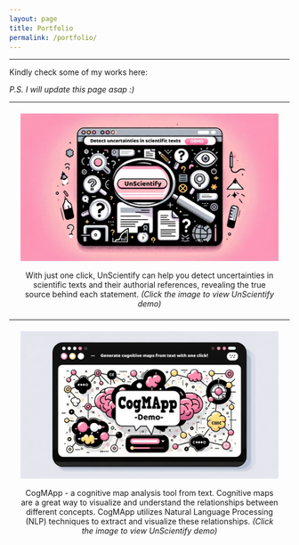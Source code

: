```yaml
---
layout: page
title: Portfolio
permalink: /portfolio/
---
```


***
Kindly check some of my works here:

_P.S. I will update this page asap :)_

***


<div style="text-align: center; margin: 20px;">
    <a href="https://bit.ly/unscientify-demo" title="Click to view UnScientify demo">
        <img src="../assets/images/unscientify.png" alt="UnScientify" style="width: 300; height: 300;">
    </a>
    <p>With just one click, UnScientify can help you detect uncertainties in scientific texts and their authorial references, revealing the true source behind each statement. <em>(Click the image to view UnScientify demo)</em></p>
</div>

***

<div style="text-align: center; margin: 20px;">
    <a href="https://ningrumdaud.github.io/demo-cogmapp/" title="Visit the CogMApp demo site">
        <img src="../assets/images/cogmapp_small.png" alt="CogMApp" style="width: 300; height: 300;">
    </a>
    <p>CogMApp - a cognitive map analysis tool from text. Cognitive maps are a great way to visualize and understand the relationships between different concepts. CogMApp utilizes Natural Language Processing (NLP) techniques to extract and visualize these relationships. <em>(Click the image to view UnScientify demo)</em></p>
</div>

